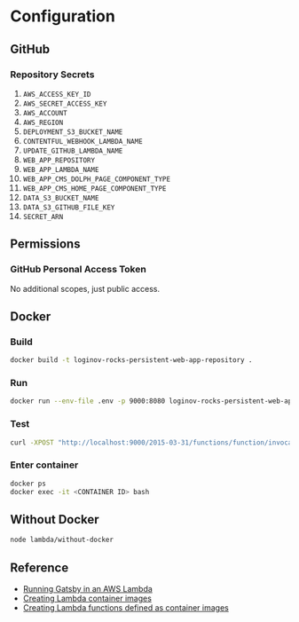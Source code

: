 # Configuration

## GitHub

### Repository Secrets

1. `AWS_ACCESS_KEY_ID`
2. `AWS_SECRET_ACCESS_KEY`
3. `AWS_ACCOUNT`
4. `AWS_REGION`
5. `DEPLOYMENT_S3_BUCKET_NAME`
6. `CONTENTFUL_WEBHOOK_LAMBDA_NAME`
7. `UPDATE_GITHUB_LAMBDA_NAME`
8. `WEB_APP_REPOSITORY`
9. `WEB_APP_LAMBDA_NAME`
10. `WEB_APP_CMS_DOLPH_PAGE_COMPONENT_TYPE`
11. `WEB_APP_CMS_HOME_PAGE_COMPONENT_TYPE`
12. `DATA_S3_BUCKET_NAME`
13. `DATA_S3_GITHUB_FILE_KEY`
14. `SECRET_ARN`

## Permissions

### GitHub Personal Access Token

No additional scopes, just public access.

## Docker

### Build

```sh
docker build -t loginov-rocks-persistent-web-app-repository .
```

### Run

```sh
docker run --env-file .env -p 9000:8080 loginov-rocks-persistent-web-app-repository
```

### Test

```sh
curl -XPOST "http://localhost:9000/2015-03-31/functions/function/invocations" -d '{}'
```

### Enter container

```sh
docker ps
docker exec -it <CONTAINER ID> bash
```

## Without Docker

```sh
node lambda/without-docker
```

## Reference

* [Running Gatsby in an AWS Lambda](https://www.jameshill.dev/articles/running-gatsby-within-aws-lambda/)
* [Creating Lambda container images](https://docs.aws.amazon.com/lambda/latest/dg/images-create.html)
* [Creating Lambda functions defined as container images](https://docs.aws.amazon.com/lambda/latest/dg/configuration-images.html)
